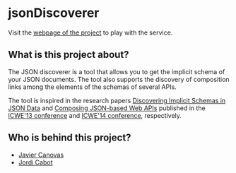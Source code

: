 jsonDiscoverer
===============

Visit the [webpage of the project](http://som-research.github.io/jsonDiscoverer) to play with the service.

What is this project about?
---------------------------

The JSON discoverer is a tool that allows you to get the implicit schema of your JSON documents. The tool also supports the discovery of composition links among the elements of the schemas of several APIs.

The tool is inspired in the research papers [Discovering Implicit Schemas in JSON Data](http://hal.inria.fr/docs/00/81/89/45/PDF/icwe2013-CanovasCabot.pdf) and [Composing JSON-based Web APIs](http://modeling-languages.com/composing-json-based-web-apis/) published in the [ICWE'13 conference](http://icwe2013.webengineering.org/) and [ICWE'14 conference](http://icwe2014.webengineering.org/), respectively.

Who is behind this project?
---------------------------
* [Javier Canovas](http://github.com/jlcanovas/ "Javier Canovas")
* [Jordi Cabot](http://github.com/jcabot/ "Jordi Cabot")

